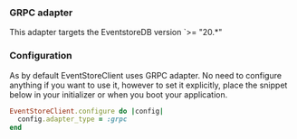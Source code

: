 ### GRPC adapter

This adapter targets the EventstoreDB version `>= "20.*"

### Configuration

As by default EventStoreClient uses GRPC adapter. No need to configure anything if you want to use it,
however to set it explicitly, place the snippet below in your initializer or when you boot your application.

```ruby
EventStoreClient.configure do |config|
  config.adapter_type = :grpc
end
```
